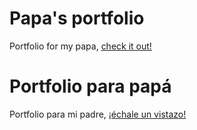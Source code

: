 # Papa's portfolio

Portfolio for my papa, [check it out!][url]

# Portfolio para papá

Portfolio para mi padre, [¡échale un vistazo!][url]

[url]: https://cristobalbeltran.es/
